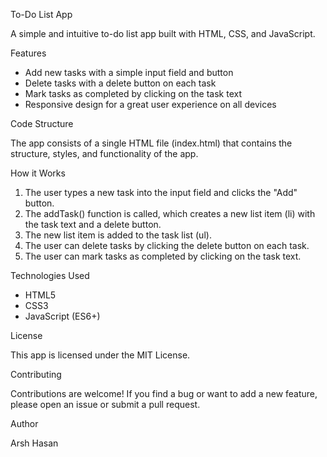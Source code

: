 To-Do List App

A simple and intuitive to-do list app built with HTML, CSS, and JavaScript.

Features

- Add new tasks with a simple input field and button
- Delete tasks with a delete button on each task
- Mark tasks as completed by clicking on the task text
- Responsive design for a great user experience on all devices

Code Structure

The app consists of a single HTML file (index.html) that contains the structure, styles, and functionality of the app.

How it Works

1. The user types a new task into the input field and clicks the "Add" button.
2. The addTask() function is called, which creates a new list item (li) with the task text and a delete button.
3. The new list item is added to the task list (ul).
4. The user can delete tasks by clicking the delete button on each task.
5. The user can mark tasks as completed by clicking on the task text.

Technologies Used

- HTML5
- CSS3
- JavaScript (ES6+)

License

This app is licensed under the MIT License.

Contributing

Contributions are welcome! If you find a bug or want to add a new feature, please open an issue or submit a pull request.

Author

Arsh Hasan
